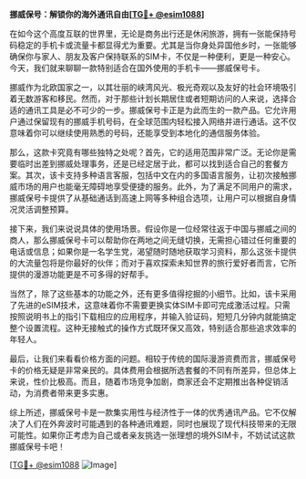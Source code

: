 **挪威保号：解锁你的海外通讯自由[[TG💪+ @esim1088](https://t.me/s/esim1088)]**

在如今这个高度互联的世界里，无论是商务出行还是休闲旅游，拥有一张能保持号码稳定的手机卡或流量卡都显得尤为重要。尤其是当你身处异国他乡时，一张能够确保你与家人、朋友及客户保持联系的SIM卡，不仅是一种便利，更是一种安心。今天，我们就来聊聊一款特别适合在国外使用的手机卡——挪威保号卡。

挪威作为北欧国家之一，以其壮丽的峡湾风光、极光奇观以及友好的社会环境吸引着无数游客和移民。然而，对于那些计划长期居住或者短期访问的人来说，选择合适的通讯工具是必不可少的一步。挪威保号卡正是为此而生的一款产品。它允许用户通过保留现有的挪威手机号码，在全球范围内轻松接入网络并进行通话。这不仅意味着你可以继续使用熟悉的号码，还能享受到本地化的通信服务体验。

那么，这款卡究竟有哪些独特之处呢？首先，它的适用范围非常广泛。无论你是需要临时出差到挪威处理事务，还是已经定居于此，都可以找到适合自己的套餐方案。其次，该卡支持多种语言客服，包括中文在内的多国语言服务，让初次接触挪威市场的用户也能毫无障碍地享受便捷的服务。此外，为了满足不同用户的需求，挪威保号卡提供了从基础通话到高速上网等多种组合选项，让用户可以根据自身情况灵活调整预算。

接下来，我们来说说具体的使用场景。假设你是一位经常往返于中国与挪威之间的商人，那么挪威保号卡可以帮助你在两地之间无缝切换，无需担心错过任何重要的电话或信息；如果你是一名学生党，渴望随时随地获取学习资料，那么这张卡提供的大流量包将是你最好的伙伴；而对于喜欢探索未知世界的旅行爱好者而言，它所提供的漫游功能更是不可多得的好帮手。

当然了，除了这些基本的功能之外，还有更多值得挖掘的小细节。比如，该卡采用了先进的eSIM技术，这意味着你不需要更换实体SIM卡即可完成激活过程。只需按照说明书上的指引下载相应的应用程序，并输入验证码，短短几分钟内就能搞定整个设置流程。这种无接触式的操作方式既环保又高效，特别适合那些追求效率的年轻人。

最后，让我们来看看价格方面的问题。相较于传统的国际漫游资费而言，挪威保号卡的价格无疑是非常亲民的。具体费用会根据所选套餐的不同有所差异，但总体上来说，性价比极高。而且，随着市场竞争加剧，商家还会不定期推出各种促销活动，为消费者带来更多实惠。

综上所述，挪威保号卡是一款集实用性与经济性于一体的优秀通讯产品。它不仅解决了人们在外奔波时可能遇到的各种通讯难题，同时也展现了现代科技带来的无限可能性。如果你正考虑为自己或者亲友挑选一张理想的境外SIM卡，不妨试试这款挪威保号卡吧！

[[TG💪+ @esim1088](https://t.me/s/esim1088) ![Image](https://i.postimg.cc/4NQfJmqS/Snipaste-2025-05-13-00-14-12.png)]